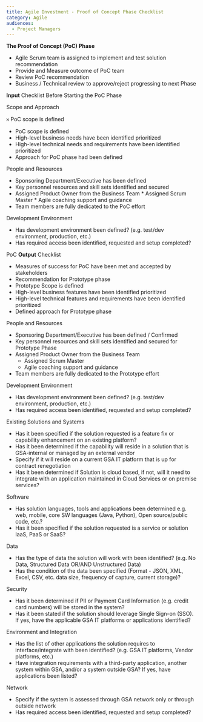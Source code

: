 ```yaml
---
title: Agile Investment - Proof of Concept Phase Checklist
category: Agile
audiences:
  - Project Managers
---
```


**The Proof of Concept (PoC) Phase**

* Agile Scrum team is assigned to implement and test solution recommendation
* Provide and Measure outcome of PoC team
* Review PoC recommendation 
* Business / Technical review to approve/reject progressing to next Phase

**Input** Checklist Before Starting the PoC Phase

Scope and Approach

𐄂 PoC scope is defined
* PoC scope is defined
* High-level business needs have been identified prioritized
* High-level technical needs and requirements have been identified prioritized
* Approach for PoC phase had been defined


People and Resources

* Sponsoring Department/Executive has been defined
* Key personnel resources and skill sets identified and secured
* Assigned Product Owner from the Business Team
	  * Assigned Scrum Master
	  * Agile coaching support and guidance 
* Team members are fully dedicated to the PoC effort

Development Environment

* Has development environment been defined? (e.g. test/dev environment, production, etc.)
* Has required access been identified, requested and setup completed?

PoC **Output** Checklist

* Measures of success for PoC have been met and accepted by stakeholders 
* Recommendation for Prototype phase
* Prototype Scope is defined
* High-level business features have been identified prioritized
* High-level technical features and requirements have been identified prioritized
* Defined approach for Prototype phase

People and Resources

* Sponsoring Department/Executive has been defined / Confirmed
* Key personnel resources and skill sets identified and secured for Prototype Phase
* Assigned Product Owner from the Business Team
	* Assigned Scrum Master
	* Agile coaching support and guidance 
* Team members are fully dedicated to the Prototype effort

Development Environment

* Has development environment been defined? (e.g. test/dev environment, production, etc.)
* Has required access been identified, requested and setup completed?

Existing Solutions and Systems 

* Has it been specified if the solution requested is a feature fix or capability enhancement on an existing platform?
* Has it been determined if the capability will reside in a solution that is GSA-internal or managed by an external vendor
* Specify if it will reside on a current GSA IT platform that is up for contract renegotiation
* Has it been determined if Solution is cloud based, if not, will it need to integrate with an application maintained in Cloud Services or on premise services?

Software

* Has solution languages, tools and applications been determined e.g. web, mobile, core SW languages (Java, Python), Open source/public code, etc.?
* Has it been specified if the solution requested is a service or solution IaaS, PaaS or SaaS?

Data

* Has the type of data the solution will work with been identified? (e.g. No Data, Structured Data OR/AND Unstructured Data)
* Has the condition of the data been specified (Format - JSON, XML, Excel, CSV, etc. data size, frequency of capture, current storage)?

Security 

* Has it been determined if PII or Payment Card Information (e.g. credit card numbers) will be stored in the system?
* Has it been stated if the solution should leverage Single Sign-on (SSO). If yes, have the applicable GSA IT platforms or applications identified?

Environment and Integration

* Has the list of other applications the solution requires to interface/integrate with been identified? (e.g. GSA IT platforms, Vendor platforms, etc.)
* Have integration requirements with a third-party application, another system within GSA, and/or a system outside GSA? If yes, have applications been listed?

Network

* Specify if the system is assessed through GSA network only or through outside network
* Has required access been identified, requested and setup completed?

